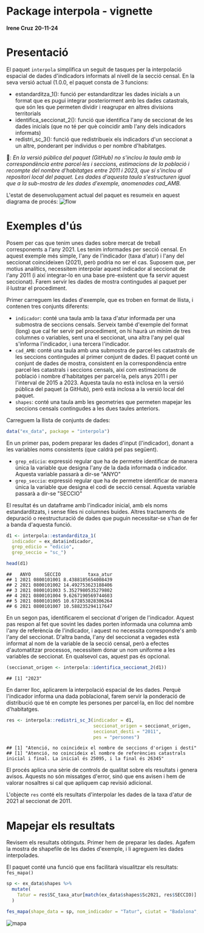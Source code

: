# Package interpola - vignette
**Irene Cruz**
**20-11-24**

# Presentació

El paquet `interpola` simplifica un seguit de tasques per la interpolació espacial de dades d'indicadors informats al nivell de la secció censal. En la seva versió actual (1.0.0, el paquet consta de 3 funcions:

* estandarditza_1(): funció per estandarditzar les dades inicials a un format que es pugui integrar posteriorment amb les dades catastrals, que són les que permeten dividir i reagrupar en altres divisions territorials
* identifica_seccionat_2(): funció que identifica l'any de seccionat de les dades inicials (que no té per què coincidir amb l'any dels indicadors informats)
* redistri_sc_3(): funció que redistribueix els indicadors d'un seccionat a un altre, ponderant per individus o per nombre d'habitatges. 

🙈: *En la versió pública del paquet (GitHub) no s'inclou la taula amb la correspondència entre parcel·les i seccions, estimacions de la població i recompte del nombre d'habitatges entre 2011 i 2023, que sí s'inclou al repositori local del paquet. Les dades d'aquesta taula s'estructuren igual que a la sub-mostra de les dades d'exemple, anomenades cad_AMB.* 

L'estat de desenvolupament actual del paquet es resumeix en aquest diagrama de procés: 
![flow](https://github.com/user-attachments/assets/b8b98059-60be-4e93-9ad8-ace6e612cc9c)

# Exemples d'ús

Posem per cas que tenim unes dades sobre mercat de treball corresponents a l'any 2021. Les tenim informades per secció censal. En aquest exemple més simple, l'any de l'indicador (taxa d'atur) i l'any del seccionat coincideixen (2021), però podria no ser el cas. Suposem que, per motius analítics, necessitem interpolar aquest indicador al seccionat de l'any 2011 (i així integrar-lo en una base pre-existent que fa servir aquest seccionat). Farem servir les dades de mostra contingudes al paquet per il·lustrar el procediment. 

Primer carreguem les dades d'exemple, que es troben en format de llista, i contenen tres conjunts diferents: 

* `indicador`: conté una taula amb la taxa d'atur informada per una submostra de seccions censals. Serveix també d'exemple del format (long) que cal fer servir pel procediment, on hi haurà un mínim de tres columnes o variables, sent una el seccionat, una altra l'any pel qual s'informa l'indicador, i una tercera l'indicador. 
* `cad_AMB`: conté una taula amb una submostra de parcel·les catastrals de les seccions contingudes al primer conjunt de dades. El paquet conté un conjunt de dades de mostra, consistent en la correspondència entre parcel·les catastrals i seccions censals, així com estimacions de població i nombre d'habitatges per parcel·la, pels anys 2011 i per l'interval de 2015 a 2023. Aquesta taula no està inclosa en la versió pública del paquet (a GitHub), però està inclosa a la versió local del paquet. 
* `shapes`: conté una taula amb les geometries que permeten mapejar les seccions censals contingudes a les dues taules anteriors. 

Carreguem la llista de conjunts de dades:

``` r
data("ex_data", package = "interpola")
```

En un primer pas, podem preparar les dades d'input (l'indicador), donant a les variables noms consistents (que caldrà pel pas següent). 

* `grep_edicio`: expressió regular que ha de permetre identificar de manera única la variable que designa l'any de la dada informada o indicador. Aquesta variable passarà a dir-se "ANYO"
* `grep_seccio`: expressió regular que ha de permetre identificar de manera única la variable que designa el codi de secció censal. Aquesta variable passarà a dir-se "SECCIO"

El resultat és un dataframe amb l'indicador inicial, amb els noms estandarditzats, i sense files ni columnes buides. Altres tractaments de depuració o reestructuració de dades que puguin necessitar-se s'han de fer a banda d'aquesta funció. 


``` r
d1 <- interpola::estandarditza_1(
  indicador = ex_data$indicador, 
  grep_edicio = "edicio", 
  grep_seccio = "sc_")

head(d1)
```

```
##   ANYO     SECCIO          taxa_atur
## 1 2021 0800101001 8.4388185654008439
## 2 2021 0800101002 14.492753623188406
## 3 2021 0800101003 5.3527980535279802
## 4 2021 0800101004 9.6267190569744603
## 5 2021 0800101005 10.672853828306264
## 6 2021 0800101007 10.588235294117647
```


En un segon pas, identificarem el seccionat d'origen de l'indicador. Aquest pas respon al fet que sovint les dades porten informada una columna amb l'any de referència de l'indicador, i aquest no necessita correspondre's amb l'any del seccionat. D'altra banda, l'any del seccionat a vegades està informat al nom de la variable de la secció censal, però a efectes d'automatitzar processos, necessitem donar un nom uniforme a les variables de seccionat. En qualsevol cas, aquest pas és opcional. 


``` r
(seccionat_origen <- interpola::identifica_seccionat_2(d1))
```

```
## [1] "2023"
```

En darrer lloc, aplicarem la interpolació espacial de les dades. Perquè l'indicador informa una dada poblacional, farem servir la ponderació de distribució que té en compte les persones per parcel·la, en lloc del nombre d'habitatges. 


``` r
res <- interpola::redistri_sc_3(indicador = d1, 
                                seccionat_origen = seccionat_origen, 
                                seccionat_desti = "2011", 
                                pes = "persones")
```

```
## [1] "Atenció, no coincideix el nombre de seccions d'origen i destí"
## [1] "Atenció, no coincideix el nombre de referències catastrals inicial i final. La inicial és 25095, i la final és 26345"
```

El procés aplica una sèrie de controls de qualitat sobre els resultats i genera avisos. Aquests no són missatges d'error, sinó que ens avisen i hem de valorar nosaltres si cal que apliquem cap revisió adicional. 

L'objecte `res` conté els resultats d'interpolar les dades de la taxa d'atur de 2021 al seccionat de 2011. 

# Mapejar els resultats

Revisem els resultats obtinguts. Primer hem de preparar les dades. Agafem la mostra de shapefile de les dades d'exemple, i li agreguem les dades interpolades. 

El paquet conté una funció que ens facilitarà visualitzar els resultats: `fes_mapa()`

``` r
sp <- ex_data$shapes %>% 
  mutate(
    Tatur = res$SC_taxa_atur[match(ex_data$shapes$Sc2021, res$SECCIO)]
  )
```



``` r
fes_mapa(shape_data = sp, nom_indicador = "Tatur", ciutat = "Badalona", focus = 14)
```
![mapa](https://github.com/user-attachments/assets/8d8866e4-dd73-44b9-adc2-c951aa763cd7)








